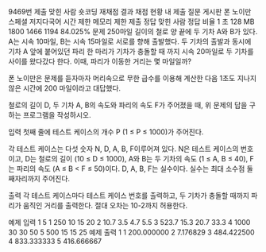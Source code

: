 9469번
제출
맞힌 사람
숏코딩
재채점 결과
채점 현황
내 제출
질문 게시판
폰 노이만 스페셜 저지다국어
시간 제한	메모리 제한	제출	정답	맞힌 사람	정답 비율
1 초	128 MB	1800	1466	1194	84.025%
문제
250마일 길이의 철로 양 끝에 두 기차 A와 B가 있다. A는 시속 10마일, B는 시속 15마일로 서로를 향해 출발했다. 두 기차의 출발과 동시에 기차 A 앞에 붙어있던 파리 한 마리가 기차가 충돌할 때 까지 시속 20마일로 두 기차를 사이를 왔다갔다 한다. 이때, 파리가 이동한 거리는 몇 마일일까?

폰 노이만은 문제를 듣자마자 머리속으로 무한 급수를 이용해 계산한 다음 1초도 지나지 않은 시간에 200 마일이라고 대답했다. 

철로의 길이 D, 두 기차 A, B의 속도와 파리의 속도 F가 주어졌을 때, 위 문제의 답을 구하는 프로그램을 작성하시오.

입력
첫째 줄에 테스트 케이스의 개수 P (1 ≤ P ≤ 1000)가 주어진다.

각 테스트 케이스는 다섯 숫자 N, D, A, B, F이루어져 있다. N은 테스트 케이스의 번호이고, D는 철로의 길이 (10 ≤ D ≤ 1000), A와 B는 두 기차의 속도 (1 ≤ A, B ≤ 40), F는 파리의 속도 (A ≤ B < F ≤ 50)이다. D, A, B, F는 실수이다. 실수는 최대 소수점 둘째자리까지 주어진다.

출력
각 테스트 케이스마다 테스트 케이스 번호를 출력하고, 두 기차가 충돌할 때까지 파리가 움직인 거리를 출력한다. 절대 오차는 10-2까지 허용한다.

예제 입력 1 
5
1 250 10 15 20
2 10.7 3.5 4.7 5.5
3 523.7 15.3 20.7 33.3
4 1000 30 30 50
5 500 15 15 25
예제 출력 1 
1 200.000000
2 7.176829
3 484.422500
4 833.333333
5 416.666667